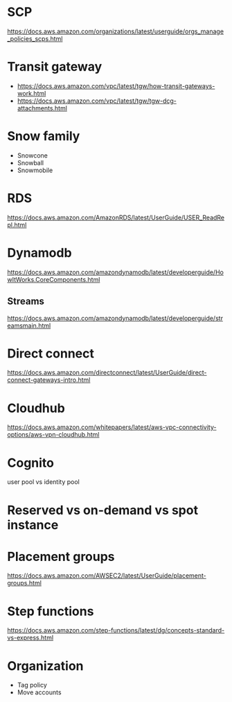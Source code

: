 # SCP
https://docs.aws.amazon.com/organizations/latest/userguide/orgs_manage_policies_scps.html

# Transit gateway
* https://docs.aws.amazon.com/vpc/latest/tgw/how-transit-gateways-work.html
* https://docs.aws.amazon.com/vpc/latest/tgw/tgw-dcg-attachments.html

# Snow family
- Snowcone
- Snowball
- Snowmobile

# RDS
https://docs.aws.amazon.com/AmazonRDS/latest/UserGuide/USER_ReadRepl.html

# Dynamodb
https://docs.aws.amazon.com/amazondynamodb/latest/developerguide/HowItWorks.CoreComponents.html

## Streams
https://docs.aws.amazon.com/amazondynamodb/latest/developerguide/streamsmain.html

# Direct connect
https://docs.aws.amazon.com/directconnect/latest/UserGuide/direct-connect-gateways-intro.html

# Cloudhub
https://docs.aws.amazon.com/whitepapers/latest/aws-vpc-connectivity-options/aws-vpn-cloudhub.html

# Cognito
user pool vs identity pool

# Reserved vs on-demand vs spot instance

# Placement groups
https://docs.aws.amazon.com/AWSEC2/latest/UserGuide/placement-groups.html

# Step functions
https://docs.aws.amazon.com/step-functions/latest/dg/concepts-standard-vs-express.html

# Organization
* Tag policy
* Move accounts
